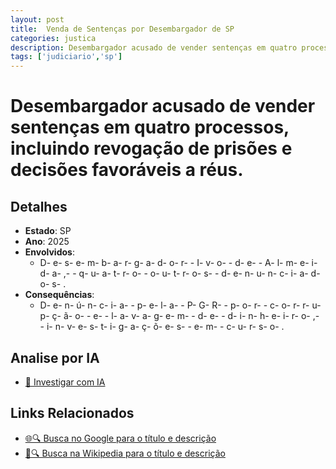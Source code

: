 ```yaml
---
layout: post
title:  Venda de Sentenças por Desembargador de SP
categories: justica
description: Desembargador acusado de vender sentenças em quatro processos✧  incluindo revogação de prisões e decisões favoráveis a réus.Desembargador Ivo de Almeida✧  quatro outros denunciados.
tags: ['judiciario','sp']
---
```


# Desembargador acusado de vender sentenças em quatro processos, incluindo revogação de prisões e decisões favoráveis a réus.

## Detalhes
- **Estado**: SP
- **Ano**: 2025
- **Envolvidos**:
  - D- e- s- e- m- b- a- r- g- a- d- o- r-  - I- v- o-  - d- e-  - A- l- m- e- i- d- a- ,-  - q- u- a- t- r- o-  - o- u- t- r- o- s-  - d- e- n- u- n- c- i- a- d- o- s- .
- **Consequências**:
  - D- e- n- ú- n- c- i- a-  - p- e- l- a-  - P- G- R-  - p- o- r-  - c- o- r- r- u- p- ç- ã- o-  - e-  - l- a- v- a- g- e- m-  - d- e-  - d- i- n- h- e- i- r- o- ,-  - i- n- v- e- s- t- i- g- a- ç- õ- e- s-  - e- m-  - c- u- r- s- o- .

## Analise por IA
- [🤖 Investigar com IA](https://www.perplexity.ai/search?q=Venda%20de%20Senten%C3%A7as%20por%20Desembargador%20de%20SP%20Desembargador%20acusado%20de%20vender%20senten%C3%A7as%20em%20quatro%20processos%2C%20incluindo%20revoga%C3%A7%C3%A3o%20de%20pris%C3%B5es%20e%20decis%C3%B5es%20favor%C3%A1veis%20a%20r%C3%A9us.%20SP)

## Links Relacionados
- [🌐🔍 Busca no Google para o título e descrição](https://www.google.com/search?q=Venda%20de%20Senten%C3%A7as%20por%20Desembargador%20de%20SP%20Desembargador%20acusado%20de%20vender%20senten%C3%A7as%20em%20quatro%20processos%2C%20incluindo%20revoga%C3%A7%C3%A3o%20de%20pris%C3%B5es%20e%20decis%C3%B5es%20favor%C3%A1veis%20a%20r%C3%A9us.%20SP)
- [📖🔍 Busca na Wikipedia para o título e descrição](https://pt.wikipedia.org/w/index.php?search=Venda%20de%20Senten%C3%A7as%20por%20Desembargador%20de%20SP%20Desembargador%20acusado%20de%20vender%20senten%C3%A7as%20em%20quatro%20processos%2C%20incluindo%20revoga%C3%A7%C3%A3o%20de%20pris%C3%B5es%20e%20decis%C3%B5es%20favor%C3%A1veis%20a%20r%C3%A9us.%20SP)

